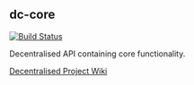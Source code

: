 dc-core
---

[![Build Status](https://travis-ci.org/decentralised-project/dc-core.svg?branch=master)](https://travis-ci.org/decentralised-project/dc-core)

Decentralised API containing core functionality.

[Decentralised Project Wiki](http://decentralised-project.org/en/wiki)
